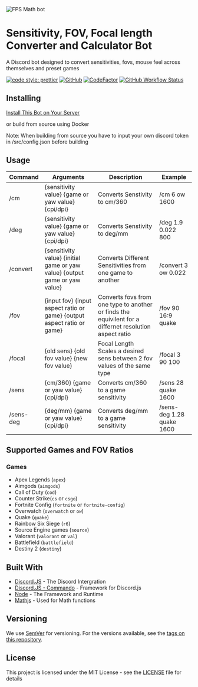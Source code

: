 <img alt='FPS Math bot' src='https://cdn.discordapp.com/avatars/792712521546465301/a8176886ccd814f17b4c5a98b62e185a.png?size=256' style='display: block; margin-left: auto; margin-right: auto;'>

# Sensitivity, FOV, Focal length Converter and Calculator Bot

A Discord bot designed to convert sensitivities, fovs, mouse feel across themselves and preset games

[![code style: prettier](https://img.shields.io/badge/code_style-prettier-ff69b4.svg?style=flat-square)](https://github.com/prettier/prettier)
[![GitHub](https://img.shields.io/github/license/AnimaFPS/FPSMath?style=flat-square)](https://github.com/AnimaFPS/FPSMath/blob/main/LICENSE)
[![CodeFactor](https://www.codefactor.io/repository/github/animafps/fpsmath/badge/main?style=flat-square)](https://www.codefactor.io/repository/github/animafps/fpsmath/overview/main)
[![GitHub Workflow Status](https://img.shields.io/github/workflow/status/AnimaFPS/FPSMath/CI?logo=github&style=flat-square)](https://github.com/AnimaFPS/FPSMath/Actions)

## Installing

[Install This Bot on Your Server](https://discordapp.com/api/oauth2/authorize?client_id=792712521546465301&scope=bot&permissions=10240)

or build from source using Docker

Note: When building from source you have to input your own discord token in /src/config.json before building

## Usage

| Command   | Arguments                                                                  | Description                                                                                            | Example                   |
| --------- | -------------------------------------------------------------------------- | ------------------------------------------------------------------------------------------------------ | ------------------------- |
| /cm       | {sensitivity value} {game or yaw value} {cpi/dpi}                          | Converts Senstivity to cm/360                                                                          | /cm 6 ow 1600             |
| /deg      | {sensitivity value} {game or yaw value} {cpi/dpi}                          | Converts Senstivity to deg/mm                                                                          | /deg 1.9 0.022 800        |
| /convert  | {sensitivity value} {initial game or yaw value} {output game or yaw value} | Converts Different Sensitivities from one game to another                                              | /convert 3 ow 0.022       |
| /fov      | {input fov} {input aspect ratio or game} {output aspect ratio or game}     | Converts fovs from one type to another or finds the equivilent for a differnet resolution aspect ratio | /fov 90 16:9 quake        |
| /focal    | {old sens} {old fov value} {new fov value}                                 | Focal Length Scales a desired sens between 2 fov values of the same type                               | /focal 3 90 100           |
| /sens     | {cm/360} {game or yaw value} {cpi/dpi}                                     | Converts cm/360 to a game sensitivity                                                                  | /sens 28 quake 1600       |
| /sens-deg | {deg/mm} {game or yaw value} {cpi/dpi}                                     | Converts deg/mm to a game sensitivity                                                                  | /sens-deg 1.28 quake 1600 |

## Supported Games and FOV Ratios

### Games

- Apex Legends (`apex`)
- Aimgods (`aimgods`)
- Call of Duty (`cod`)
- Counter Strike(`cs` or `csgo`)
- Fortnite Config (`fortnite` or `fortnite-config`)
- Overwatch (`overwatch` or `ow`)
- Quake (`quake`)
- Rainbow Six Siege (`r6`)
- Source Engine games (`source`)
- Valorant (`valorant` or `val`)
- Battlefield (`battlefield`)
- Destiny 2 (`destiny`)

## Built With

- [Discord.JS](https://github.com/discordjs/discord.js) - The Discord Intergration
- [Discord.JS - Commando](https://github.com/discordjs/commando) - Framework for Discord.js
- [Node](https://nodejs.org/) - The Framework and Runtime
- [Mathjs](https://mathjs.org/) - Used for Math functions

## Versioning

We use [SemVer](http://semver.org/) for versioning. For the versions available, see the [tags on this repository](https://github.com/AnimaFPS/FPSMath/tags).

## License

This project is licensed under the MIT License - see the [LICENSE](LICENSE) file for details
